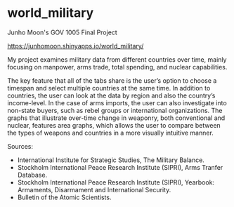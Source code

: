 # world_military
Junho Moon's GOV 1005 Final Project

https://junhomoon.shinyapps.io/world_military/

My project examines military data from different countries over time, mainly focusing on manpower, arms trade, total spending, and nuclear capabilities. 

The key feature that all of the tabs share is the user’s option to choose a timespan and select multiple countries at the same time. In addition to countries, the user can look at the data by region and also the country’s income-level. In the case of arms imports, the user can also investigate into non-state buyers, such as rebel groups or international organizations. The graphs that illustrate over-time change in weaponry, both conventional and nuclear, features area graphs, which allows the user to compare between the types of weapons and countries in a more visually intuitive manner.

Sources:
* International Institute for Strategic Studies, The Military Balance.
* Stockholm International Peace Research Institute (SIPRI), Arms Tranfer Database.
* Stockholm International Peace Research Institute (SIPRI), Yearbook: Armaments, Disarmament and International Security.
* Bulletin of the Atomic Scientists.
